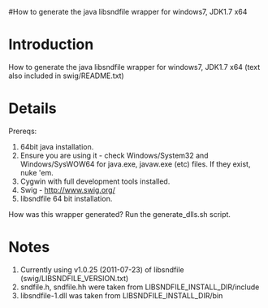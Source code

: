 #How to generate the java libsndfile wrapper for windows7, JDK1.7 x64

# Introduction #
How to generate the java libsndfile wrapper for windows7, JDK1.7 x64 (text also included in swig/README.txt)

# Details #

Prereqs:
  1. 64bit java installation.
  1. Ensure you are using it - check Windows/System32 and Windows/SysWOW64  for java.exe, javaw.exe (etc) files.  If they exist, nuke 'em.
  1. Cygwin with full development tools installed.
  1. Swig - http://www.swig.org/
  1. libsndfile 64 bit installation.

How was this wrapper generated?
Run the generate\_dlls.sh script.

# Notes #
  1. Currently using v1.0.25 (2011-07-23) of libsndfile (swig/LIBSNDFILE\_VERSION.txt)
  1. sndfile.h, sndfile.hh were taken from LIBSNDFILE\_INSTALL\_DIR/include
  1. libsndfile-1.dll was taken from LIBSNDFILE\_INSTALL\_DIR/bin